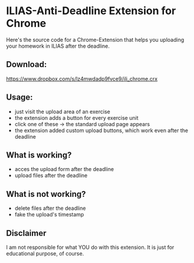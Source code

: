 # ILIAS-Anti-Deadline Extension for Chrome

Here's the source code for a Chrome-Extension that helps you uploading your homework in ILIAS after the deadline.


## Download:

https://www.dropbox.com/s/lz4mwdadp9fvce9/ili_chrome.crx


## Usage:

- just visit the upload area of an exercise
- the extension adds a button for every exercise unit
- click one of these → the standard upload page appears
- the extension added custom upload buttons, which work even after the deadline



## What is working?

- acces the upload form after the deadline
- upload files after the deadline

## What is not working?

- delete files after the deadline
- fake the upload's timestamp


## Disclaimer

I am not responsible for what YOU do with this extension.
It is just for educational purpose, of course.